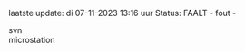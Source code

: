 laatste update: 
di 07-11-2023 13:16   uur 
Status: FAALT - fout - 
<div class="service R">svn</div><div class="service Y">microstation</div>